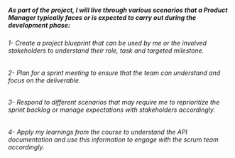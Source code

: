 ##### As part of the project, I will live through various scenarios that a Product Manager typically faces or is expected to carry out during the development phase:

###### 1- Create a project blueprint that can be used by me or the involved stakeholders to understand their role, task and targeted milestone.
###### 2- Plan for a sprint meeting to ensure that the team can understand and focus on the deliverable.
###### 3- Respond to different scenarios that may require me to reprioritize the sprint backlog or manage expectations with stakeholders accordingly.
###### 4- Apply my learnings from the course to understand the API documentation and use this information to engage with the scrum team accordingly.
